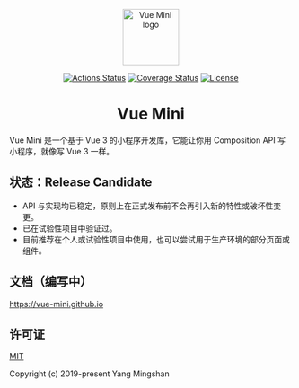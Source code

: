 <p align="center"><a href="https://vue-mini.github.io" target="_blank" rel="noopener noreferrer"><img width="100" src="https://vue-mini.github.io/logo.png" alt="Vue Mini logo"></a></p>

<p align="center">
  <a href="https://github.com/vue-mini/vue-mini/actions"><img src="https://github.com/vue-mini/vue-mini/workflows/CI/badge.svg" alt="Actions Status"></a>
  <a href="https://codecov.io/gh/vue-mini/vue-mini"><img src="https://img.shields.io/codecov/c/github/vue-mini/vue-mini.svg" alt="Coverage Status"></a>
  <a href="https://opensource.org/licenses/MIT"><img src="https://img.shields.io/npm/l/@vue-mini/wechat.svg" alt="License"></a>
</p>

<h1 align="center">Vue Mini</h1>

Vue Mini 是一个基于 Vue 3 的小程序开发库，它能让你用 Composition API 写小程序，就像写 Vue 3 一样。

## 状态：Release Candidate

- API 与实现均已稳定，原则上在正式发布前不会再引入新的特性或破坏性变更。
- 已在试验性项目中验证过。
- 目前推荐在个人或试验性项目中使用，也可以尝试用于生产环境的部分页面或组件。

## 文档（编写中）

https://vue-mini.github.io

## 许可证

[MIT](https://opensource.org/licenses/MIT)

Copyright (c) 2019-present Yang Mingshan
